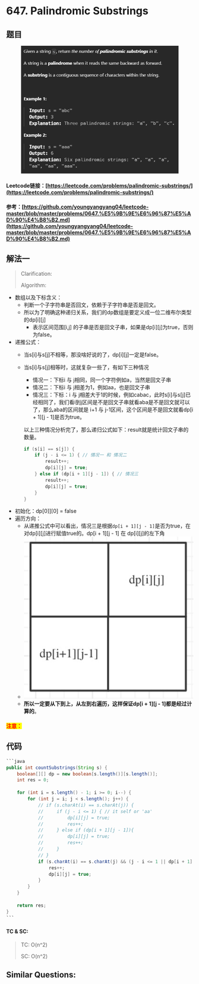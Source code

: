 # 647. Palindromic Substrings

## 题目

<figure><img src=".gitbook/assets/image (8).png" alt=""><figcaption></figcaption></figure>

#### Leetcode链接：[https://leetcode.com/problems/palindromic-substrings/](https://leetcode.com/problems/palindromic-substrings/)

#### 参考：[https://github.com/youngyangyang04/leetcode-master/blob/master/problems/0647.%E5%9B%9E%E6%96%87%E5%AD%90%E4%B8%B2.md](https://github.com/youngyangyang04/leetcode-master/blob/master/problems/0647.%E5%9B%9E%E6%96%87%E5%AD%90%E4%B8%B2.md)

## 解法一

> Clarification:&#x20;
>
> Algorithm:&#x20;

* 数组以及下标含义：
  * 判断一个子字符串是否回文，依赖于子字符串是否是回文。
  * 所以为了明确这种递归关系，我们的dp数组是要定义成一位二维布尔类型的dp\[i]\[j]
    * 表示区间范围\[i,j] 的子串是否是回文子串，如果是dp\[i]\[j]为true，否则为false。
* 递推公式：
  * 当s\[i]与s\[j]不相等，那没啥好说的了，dp\[i]\[j]一定是false。
  *   当s\[i]与s\[j]相等时，这就复杂一些了，有如下三种情况

      * 情况一：下标i 与 j相同，同一个字符例如a，当然是回文子串
      * 情况二：下标i 与 j相差为1，例如aa，也是回文子串
      * 情况三：下标：i 与 j相差大于1的时候，例如cabac，此时s\[i]与s\[j]已经相同了，我们看i到j区间是不是回文子串就看aba是不是回文就可以了，那么aba的区间就是 i+1 与 j-1区间，这个区间是不是回文就看dp\[i + 1]\[j - 1]是否为true。

      以上三种情况分析完了，那么递归公式如下：result就是统计回文子串的数量。

      ```java
      if (s[i] == s[j]) {
          if (j - i <= 1) { // 情况一 和 情况二
              result++;
              dp[i][j] = true;
          } else if (dp[i + 1][j - 1]) { // 情况三
              result++;
              dp[i][j] = true;
          }
      }
      ```
* 初始化：dp\[0]]\[0] = false
* 遍历方向：
  * 从递推公式中可以看出，情况三是根据`dp[i + 1][j - 1]`是否为true，在对dp\[i]\[j]进行赋值true的。dp\[i + 1]\[j - 1] 在 dp\[i]\[j]的左下角
  * ![](<.gitbook/assets/image (9).png>)
  * **所以一定要从下到上，从左到右遍历，这样保证dp\[i + 1]\[j - 1]都是经过计算的**。

#### <mark style="color:red;">注意：</mark>

## 代码

````java
```java
public int countSubstrings(String s) {
    boolean[][] dp = new boolean[s.length()][s.length()];
    int res = 0;

    for (int i = s.length() - 1; i >= 0; i--) {
        for (int j = i; j < s.length(); j++) {
            // if (s.charAt(i) == s.charAt(j)) {
            //     if (j - i <= 1) { // it self or 'aa'
            //         dp[i][j] = true;
            //         res++;
            //     } else if (dp[i + 1][j - 1]){
            //         dp[i][j] = true;
            //         res++;
            //     }
            // }
            if (s.charAt(i) == s.charAt(j) && (j - i <= 1 || dp[i + 1][j - 1])) {
                res++;
                dp[i][j] = true;
            }
        }
    }

    return res;
}
```
````

#### TC & SC:&#x20;

> TC: O(n^2)
>
> SC: O(n^2)

## **Similar Questions:**&#x20;

